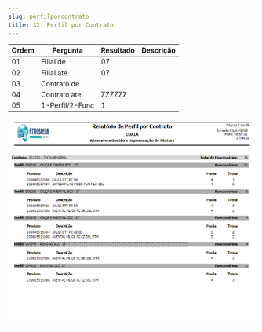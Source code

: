 ```yaml
---
slug: perfilporcontrato
title: 32. Perfil por Contrato
---
```


Ordem | Pergunta | Resultado | Descrição
----- | -------- | --------- | ---------
01    |Filial de |07 |
02    |Filial ate | 07|
03    |Contrato de | |
04    |Contrato ate |ZZZZZZ |
05    |1-Perfil/2-Func |1 |

![Alt text](image-5.png)
